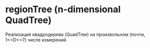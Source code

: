 # regionTree (n-dimensional QuadTree)

Реализация квадродерева (QuadTree) на произвольном (почти, 1<=D<=7) числе измерений.
